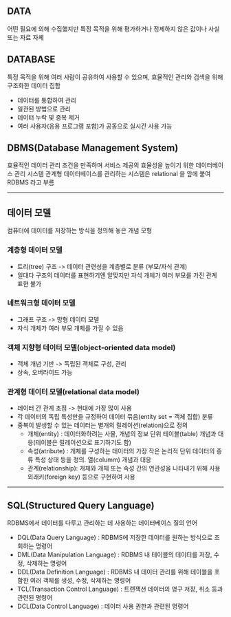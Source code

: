 ## DATA
어떤 필요에 의해 수집했지만 특정 목적을 위해 평가하거나 정제하지 않은 값이나 사실 또는 자료 자체

## DATABASE
특정 목적을 위해 여러 사람이 공유하여 사용할 수 있으며, 효율적인 관리와 검색을 위해 구조화한 데이터 집합
* 데이터를 통합하여 관리
* 일관된 방법으로 관리
* 데이터 누락 및 중복 제거
* 여러 사용자(응용 프로그램 포함)가 공동으로 실시간 사용 가능

## DBMS(Database Management System)
효율적인 데이터 관리 조건을 만족하며 서비스 제공의 효율성을 높이기 위한 데이터베이스 관리 시스템
관계형 데이터베이스를 관리하는 시스템은 relational 을 앞에 붙여 RDBMS 라고 부름


---

## 데이터 모델
컴퓨터에 데이터를 저장하는 방식을 정의해 놓은 개념 모형

### 계층형 데이터 모델
* 트리(tree) 구조 -> 데이터 관련성을 계층별로 분류 (부모/자식 관계)
* 일대다 구조의 데이터를 표현하기엔 알맞지만 자식 개체가 여러 부모를 가진 관계 표현 불가

### 네트워크형 데이터 모델
* 그래프 구조 -> 망형 데이터 모델
* 자식 개체가 여러 부모 개체를 가질 수 있음

### 객체 지향형 데이터 모델(object-oriented data model)
* 객체 개념 기반 -> 독립된 객체로 구성, 관리
* 상속, 오버라이드 가능

### 관계형 데이터 모델(relational data model)
* 데이터 간 관계 초점 -> 현대에 가장 많이 사용
* 각 데이터의 독립 특성만을 규정하여 데이터 묶음(entity set = 객체 집합) 분류
* 중복이 발생할 수 있는 데이터는 별개의 릴레이션(relation)으로 정의
    * 개체(entity)      : 데이터화하려는 사물, 개념의 정보 단위
                         테이블(table) 개념과 대응(테이블은 릴레이션으로 표기하기도 함)
    * 속성(atribute)    : 개체를 구성하는 데이터의 가장 작은 논리적 단위
                         데이터의 종류 특성 상태 등을 정의. 열(columm) 개념과 대응
    * 관계(relationship): 개체와 개체 또는 속성 간의 연관성을 나타내기 위해 사용
                         외래키(foreign key) 등으로 구현하여 사용


---

## SQL(Structured Query Language)
RDBMS에서 데이터를 다루고 관리하는 데 사용하는 데이터베이스 질의 언어
* DQL(Data Query Language)          : RDBMS에 저장한 데이터를 원하는 방식으로 조회하는 명령어
* DML(Data Manipulation Language)   : RDBMS 내 테이블의 데이터를 저장, 수정, 삭제하는 명령어
* DDL(Data Definition Language)     : RDBMS 내 데이터 관리를 위해 테이블을 포함한 여러 객체를 생성, 수정, 삭제하는 명령어
* TCL(Transaction Control Language) : 트랜잭션 데이터의 영구 저장, 취소 등과 관련된 명령어
* DCL(Data Control Language)        : 데이터 사용 권한과 관련된 명령어